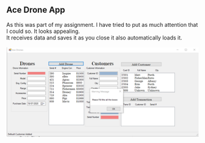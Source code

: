 <!DOCTYPE html>
<html>
<head>
</head>
<body>

<h2>Ace Drone App</h2>

<div>
As this was part of my assignment. I have tried to put as much attention that I could so. It looks appealing.<br>
It receives data and saves it as you close it also automatically loads it.<br>
<br>
</div>
<img src="shot/1.png" alt="Screenshot">
</body>
</html>